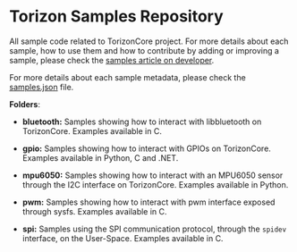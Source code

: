 # Torizon Samples Repository

All sample code related to TorizonCore project. For more details about each
sample, how to use them and how to contribute by adding or improving a 
sample, please check the [samples article on developer](https://developer.toradex.com/torizon/application-development/torizon-samples-repository).

For more details about each sample metadata, please check the [samples.json](samples.json) file.

**Folders**:

- **bluetooth:**
  Samples showing how to interact with libbluetooth on TorizonCore.
  Examples available in C.

- **gpio:**
  Samples showing how to interact with GPIOs on TorizonCore.
  Examples available in Python, C and .NET.

- **mpu6050:**
  Samples showing how to interact with an MPU6050 sensor through the I2C interface on TorizonCore.
  Examples available in Python.

- **pwm:**
  Samples showing how to interact with pwm interface exposed through sysfs.
  Examples available in C.

- **spi:**
  Samples using the SPI communication protocol, through the 
`spidev` interface, on the User-Space.
  Examples available in C.
